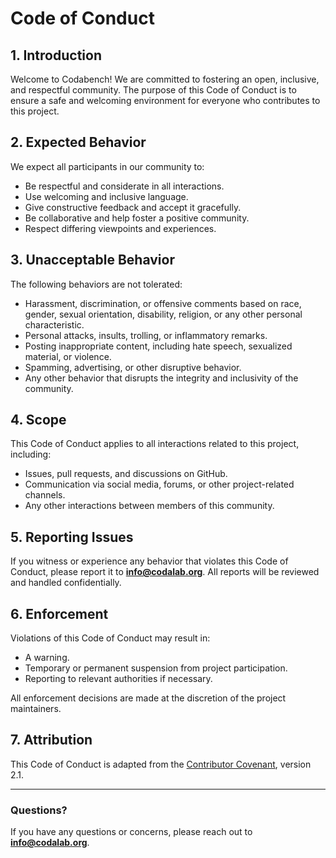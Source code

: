 # Code of Conduct

## 1. Introduction

Welcome to Codabench! We are committed to fostering an open, inclusive, and respectful community. The purpose of this Code of Conduct is to ensure a safe and welcoming environment for everyone who contributes to this project.

## 2. Expected Behavior

We expect all participants in our community to:
- Be respectful and considerate in all interactions.
- Use welcoming and inclusive language.
- Give constructive feedback and accept it gracefully.
- Be collaborative and help foster a positive community.
- Respect differing viewpoints and experiences.

## 3. Unacceptable Behavior

The following behaviors are not tolerated:
- Harassment, discrimination, or offensive comments based on race, gender, sexual orientation, disability, religion, or any other personal characteristic.
- Personal attacks, insults, trolling, or inflammatory remarks.
- Posting inappropriate content, including hate speech, sexualized material, or violence.
- Spamming, advertising, or other disruptive behavior.
- Any other behavior that disrupts the integrity and inclusivity of the community.

## 4. Scope

This Code of Conduct applies to all interactions related to this project, including:
- Issues, pull requests, and discussions on GitHub.
- Communication via social media, forums, or other project-related channels.
- Any other interactions between members of this community.

## 5. Reporting Issues

If you witness or experience any behavior that violates this Code of Conduct, please report it to **info@codalab.org**. All reports will be reviewed and handled confidentially.

## 6. Enforcement

Violations of this Code of Conduct may result in:
- A warning.
- Temporary or permanent suspension from project participation.
- Reporting to relevant authorities if necessary.

All enforcement decisions are made at the discretion of the project maintainers.

## 7. Attribution

This Code of Conduct is adapted from the [Contributor Covenant](https://www.contributor-covenant.org/), version 2.1.

---

### Questions?
If you have any questions or concerns, please reach out to **info@codalab.org**.



